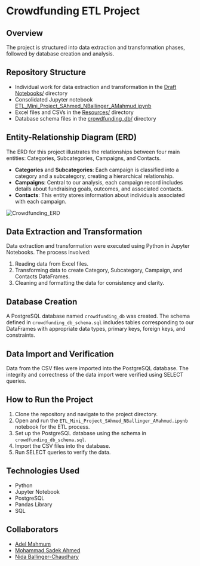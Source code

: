 # Crowdfunding ETL Project

## Overview
The project is structured into data extraction and transformation phases, followed by database creation and analysis.

## Repository Structure

* Individual work for data extraction and transformation in the [Draft Notebooks/](https://github.com/NidaB-C/Crowdfunding_ETL/tree/main/Draft%20Notebooks) directory
* Consolidated Jupyter notebook [ETL_Mini_Project_SAhmed_NBallinger_AMahmud.ipynb](https://github.com/NidaB-C/Crowdfunding_ETL/blob/main/ETL_Mini_Project_SAhmed_NBallinger_AMahmud.ipynb)
* Excel files and CSVs in the [Resources/](https://github.com/NidaB-C/Crowdfunding_ETL/tree/main/Resources) directory
* Database schema files in the [crowdfunding_db/](https://github.com/NidaB-C/Crowdfunding_ETL/tree/main/crowdfunding_db) directory
 
## Entity-Relationship Diagram (ERD)
The ERD for this project illustrates the relationships between four main entities: Categories, Subcategories, Campaigns, and Contacts. 

- **Categories** and **Subcategories**: Each campaign is classified into a category and a subcategory, creating a hierarchical relationship.
- **Campaigns**: Central to our analysis, each campaign record includes details about fundraising goals, outcomes, and associated contacts.
- **Contacts**: This entity stores information about individuals associated with each campaign.

![Crowdfunding_ERD](https://github.com/NidaB-C/Crowdfunding_ETL/assets/147389952/3f3dff90-9e5b-43fd-80be-872433f2d647)

## Data Extraction and Transformation
Data extraction and transformation were executed using Python in Jupyter Notebooks. The process involved:

1. Reading data from Excel files.
2. Transforming data to create Category, Subcategory, Campaign, and Contacts DataFrames.
3. Cleaning and formatting the data for consistency and clarity.

## Database Creation
A PostgreSQL database named `crowdfunding_db` was created. The schema defined in `crowdfunding_db_schema.sql` includes tables corresponding to our DataFrames with appropriate data types, primary keys, foreign keys, and constraints.

## Data Import and Verification
Data from the CSV files were imported into the PostgreSQL database. The integrity and correctness of the data import were verified using SELECT queries.

## How to Run the Project
1. Clone the repository and navigate to the project directory.
2. Open and run the `ETL_Mini_Project_SAhmed_NBallinger_AMahmud.ipynb` notebook for the ETL process.
3. Set up the PostgreSQL database using the schema in `crowdfunding_db_schema.sql`.
4. Import the CSV files into the database.
5. Run SELECT queries to verify the data.

## Technologies Used
- Python
- Jupyter Notebook
- PostgreSQL
- Pandas Library
- SQL

## Collaborators
* [Adel Mahmum](https://github.com/Adel0121)
* [Mohammad Sadek Ahmed](https://github.com/Sadek-Ahmed16)
* [Nida Ballinger-Chaudhary](https://github.com/NidaB-C)

